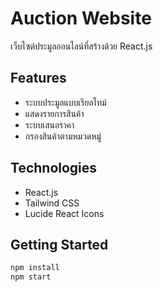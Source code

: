 # Auction Website

เว็บไซต์ประมูลออนไลน์ที่สร้างด้วย React.js

## Features
- ระบบประมูลแบบเรียลไทม์
- แสดงรายการสินค้า
- ระบบเสนอราคา
- กรองสินค้าตามหมวดหมู่

## Technologies
- React.js
- Tailwind CSS
- Lucide React Icons

## Getting Started
```bash
npm install
npm start
